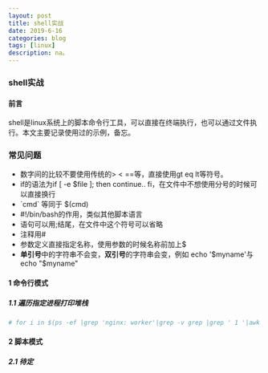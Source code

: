 ```yaml
---
layout: post
title: shell实战
date: 2019-6-16
categories: blog
tags: [linux]
description: na。
---
```




### shell实战

#### 前言

shell是linux系统上的脚本命令行工具，可以直接在终端执行，也可以通过文件执行。本文主要记录使用过的示例，备忘。

### 常见问题

* 数字间的比较不要使用传统的> < ==等，直接使用gt eq lt等符号。
* if的语法为if [ -e $file ]; then continue.. fi，在文件中不想使用分号的时候可以直接换行
* \`cmd\` 等同于 $(cmd)
* \#!/bin/bash的作用，类似其他脚本语言
* 语句可以用;结尾，在文件中这个符号可以省略
* 注释用#
* 参数定义直接指定名称，使用参数的时候名称前加上$
* **单引号**中的字符串不会变，**双引号**的字符串会变，例如 echo '$myname'与echo "\$myname"

#### 1 命令行模式

##### 1.1 遍历指定进程打印堆栈

```sh
# for i in $(ps -ef |grep 'nginx: worker'|grep -v grep |grep ' 1 '|awk '{print $2}'|xargs); do echo "pid is $i"; pstack $i; echo ;  done
```

#### 2 脚本模式

##### 2.1 待定








